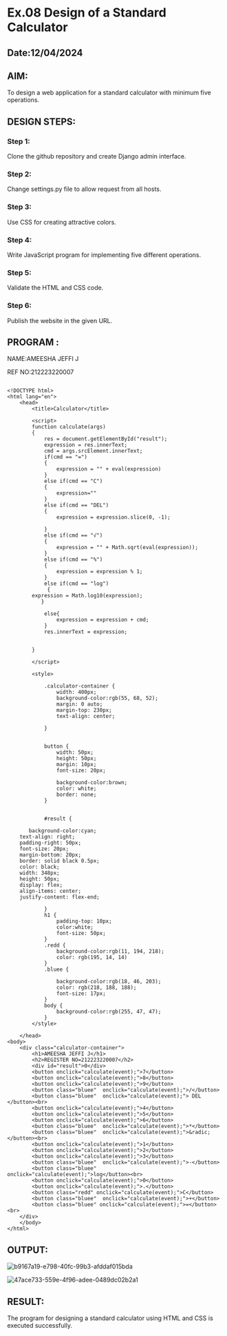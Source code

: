 # Ex.08 Design of a Standard Calculator
## Date:12/04/2024

## AIM:
To design a web application for a standard calculator with minimum five operations.

## DESIGN STEPS:

### Step 1:
Clone the github repository and create Django admin interface.

### Step 2:
Change settings.py file to allow request from all hosts.

### Step 3:
Use CSS for creating attractive colors.

### Step 4:
Write JavaScript program for implementing five different operations.

### Step 5:
Validate the HTML and CSS code.

### Step 6:
Publish the website in the given URL.

## PROGRAM :
NAME:AMEESHA JEFFI J

REF NO:212223220007
```

<!DOCTYPE html>
<html lang="en">
    <head>
        <title>Calculator</title>
        
        <script>
        function calculate(args)
        {
            res = document.getElementById("result");
            expression = res.innerText;
            cmd = args.srcElement.innerText;
            if(cmd == "=")
            {
                expression = "" + eval(expression)
            }
            else if(cmd == "C")
            {
                expression=""
            }
            else if(cmd == "DEL")
            {
                expression = expression.slice(0, -1);

            }
            else if(cmd == "√")
            {
                expression = "" + Math.sqrt(eval(expression));
            }
            else if(cmd == "%")
            {
                expression = expression % 1;
            }
            else if(cmd == "log")
             {
        expression = Math.log10(expression);
           }
       
            else{
                expression = expression + cmd;
            }
            res.innerText = expression;
            

        }
         
        </script>

        <style>
          
            .calculator-container {
                width: 400px;
                background-color:rgb(55, 68, 52);
                margin: 0 auto; 
                margin-top: 230px;
                text-align: center;
                
            }

           
            button {
                width: 50px;
                height: 50px;
                margin: 10px; 
                font-size: 20px; 
                
                background-color:brown; 
                color: white; 
                border: none;
            }

          
            #result {
                
       background-color:cyan;
    text-align: right;
    padding-right: 50px;
    font-size: 20px;
    margin-bottom: 20px; 
    border: solid black 0.5px;
    color: black;
    width: 348px;
    height: 50px;
    display: flex;
    align-items: center;
    justify-content: flex-end;

            }
            h1 {
                padding-top: 10px;
                color:white;
                font-size: 50px;
            }
            .redd {
                background-color:rgb(11, 194, 218);
                color: rgb(195, 14, 14)
            }
            .bluee {
                
                background-color:rgb(18, 46, 203);
                color: rgb(218, 188, 188);
                font-size: 17px;
            }
            body {
                background-color:rgb(255, 47, 47);
            }
        </style>

    </head>
<body>
    <div class="calculator-container">
        <h1>AMEESHA JEFFI J</h1>
        <h2>REGISTER NO=212223220007</h2>
        <div id="result">0</div>
        <button onclick="calculate(event);">7</button>
        <button onclick="calculate(event);">8</button>
        <button onclick="calculate(event);">9</button>
        <button class="bluee"  onclick="calculate(event);">/</button>
        <button class="bluee"  onclick="calculate(event);"> DEL </button><br>
        <button onclick="calculate(event);">4</button>
        <button onclick="calculate(event);">5</button>
        <button onclick="calculate(event);">6</button>
        <button class="bluee"  onclick="calculate(event);">*</button>
        <button class="bluee"  onclick="calculate(event);">&radic; </button><br>
        <button onclick="calculate(event);">1</button>
        <button onclick="calculate(event);">2</button>
        <button onclick="calculate(event);">3</button>
        <button class="bluee"  onclick="calculate(event);">-</button>
        <button class="bluee"  onclick="calculate(event);">log</button><br>
        <button onclick="calculate(event);">0</button>
        <button onclick="calculate(event);">.</button>
        <button class="redd" onclick="calculate(event);">C</button>
        <button class="bluee"  onclick="calculate(event);">+</button>
        <button class="bluee" onclick="calculate(event);">=</button><br>
    </div>
    </body>
</html>
```
## OUTPUT:

![b9167a19-e798-40fc-99b3-afddaf015bda](https://github.com/ameeshajeffi/Calc/assets/150773598/ef590c1a-a15d-4a3f-ba7b-d2aa5bc9eb85)

![47ace733-559e-4f96-adee-0489dc02b2a1](https://github.com/ameeshajeffi/Calc/assets/150773598/78306151-f686-4b0b-9151-08f350fcecb4)

## RESULT:
The program for designing a standard calculator using HTML and CSS is executed successfully.
